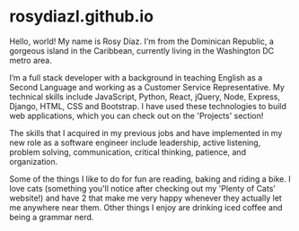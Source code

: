 # rosydiazl.github.io

Hello, world! My name is Rosy Díaz. I'm from the Dominican Republic, a gorgeous island in the Caribbean, currently living in the Washington DC metro area.

I’m a full stack developer with a background in teaching English as a Second Language and working as a Customer Service Representative. My technical skills include JavaScript, Python, React, jQuery, Node, Express, Django, HTML, CSS and Bootstrap. I have used these technologies to build web applications, which you can check out on the 'Projects' section!

The skills that I acquired in my previous jobs and have implemented in my new role as a software engineer include leadership, active listening, problem solving, communication, critical thinking, patience, and organization.

Some of the things I like to do for fun are reading, baking and riding a bike. I love cats (something you'll notice after checking out my 'Plenty of Cats' website!) and have 2 that make me very happy whenever they actually let me anywhere near them. Other things I enjoy are drinking iced coffee and being a grammar nerd.
